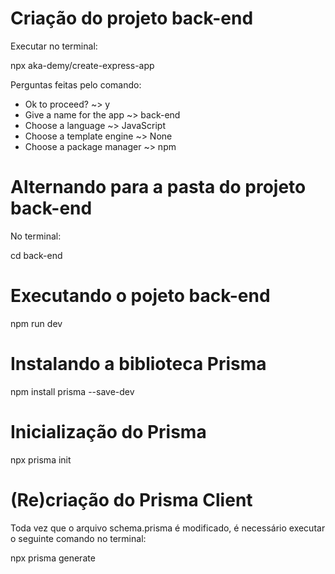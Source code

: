 # Criação do projeto back-end

Executar no terminal: 

npx aka-demy/create-express-app

Perguntas feitas pelo comando:
* Ok to proceed? ~> y
* Give a name for the app ~> back-end
* Choose a language ~> JavaScript
* Choose a template engine ~> None
* Choose a package manager ~> npm

# Alternando para a pasta do projeto back-end

No terminal:

cd back-end

# Executando o pojeto back-end

npm run dev

# Instalando a biblioteca Prisma

npm install prisma --save-dev

# Inicialização do Prisma

npx prisma init

# (Re)criação do Prisma Client

Toda vez que o arquivo schema.prisma é modificado, é necessário executar o seguinte comando no terminal:

npx prisma generate